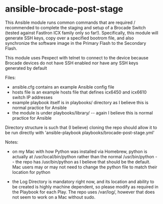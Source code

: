 # ansible-brocade-post-stage

This Ansible module runs common commands that are required / recommended to complete the staging and setup of a Brocade Switch (tested against FastIron ICX family only so far!).  Specifically, this module will generate SSH keys, copy over a specified bootrom file, and also synchronize the software image in the Primary Flash to the Secondary Flash.

This module uses Pexpect with telnet to connect to the device because Brocade devices do not have SSH enabled nor have any SSH keys generated by default

Files:

- ansible.cfg contains an example Ansible config file
- hosts file is an example hosts file that defines icx6450 and icx6610 switch IP addresses
- example playbook itself is in playbooks/ directory as I believe this is normal practice for Ansible
- the module is under playbooks/library/ -- again I believe this is normal practice for Ansible

Directory structure is such that (I believe) cloning the repo should allow it to be run directly with 'ansible-playbook playbooks/brocade-post-stage.yml'




Notes:

- on my Mac with how Python was installed via Homebrew, python is actually at /usr/local/bin/python rather than the normal /usr/bin/python -- the repo has /usr/bin/python as I believe that should be the default.  Mac users may or may not need to change the python file to match their location for python

- the Log Directory is mandatory right now, and its location and ability to be created is highly machine dependent, so please modify as required in the Playbook for each Play.  The repo uses /var/log/, however that does not seem to work on a Mac without sudo.